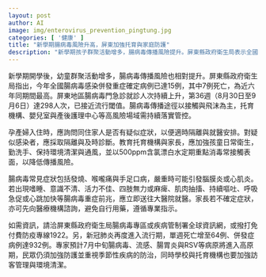 ```yaml
---
layout: post
author: AI
image: img/enterovirus_prevention_pingtung.jpg
categories: [ '健康' ]
title: "新學期腸病毒風險升高，屏東加強托育與家庭防護"
description: "新學期孩子群聚活動增多，腸病毒傳播風險提升。屏東縣政府衛生局表示全國腸病毒感染併發重症確定病例達15例、7死，為近六年同期間最高，地區門急診就診人次在第36週達298人，接近流行閾值。傳播途徑以接觸與飛沫為主，托育機構、嬰兒室與產後護理中心等高風險場域需加強管控。孕產婦入住時應詢問同住家人是否有疑似症狀並及時隔離與就醫；對疑似感染者要實施隔離與及時診斷。教育托育機構與家長加強孩童日常衛生、勤洗手、保持環境清潔與通風，並以500ppm含氯漂白水定期重點消毒常接觸表面以降低傳播風險。若出現腸病毒重症前兆應立即就醫，避免自行用藥；必要時可諮詢醫療機構。另新冠肺炎再度成為流行期，單週死亡64例、併發症病例932例，專家提醒民眾持續防護並重視季節性疾病防治。"
---
```

新學期開學後，幼童群聚活動增多，腸病毒傳播風險也相對提升。屏東縣政府衛生局指出，今年全國腸病毒感染併發重症確定病例已達15例，其中7例死亡，為近六年同期間最高。屏東地區腸病毒門急診就診人次持續上升，第36週（8月30日至9月6日）達298人次，已接近流行閾值。腸病毒傳播途徑以接觸與飛沫為主，托育機構、嬰兒室與產後護理中心等高風險場域需持續落實管控。

孕產婦入住時，應詢問同住家人是否有疑似症狀，以便適時隔離與就醫安排。對疑似感染者，應採取隔離與及時診斷。教育托育機構與家長，應加強孩童日常衛生，勤洗手、保持環境清潔與通風，並以500ppm含氯漂白水定期重點消毒常接觸表面，以降低傳播風險。

腸病毒常見症狀包括發燒、喉嚨痛與手足口病，嚴重時可能引發腦膜炎或心肌炎。若出現嗜睡、意識不清、活力不佳、四肢無力或麻痺、肌肉抽搐、持續嘔吐、呼吸急促或心跳加快等腸病毒重症前兆，應立即送往大醫院就醫。家長若不確定症狀，亦可先向醫療機構諮詢，避免自行用藥，遵循專業指示。

如需資訊，請洽屏東縣政府衛生局腸病毒專區或疾病管制署全球資訊網，或撥打免付費防疫專線1922。另，新冠肺炎再度進入流行期，單週死亡增至64例、併發症病例達932例。專家預計7月中旬腸病毒、流感、腸胃炎與RSV等病原將進入高原期，民眾仍須加強防護並重視季節性疾病的防治，同時學校與托育機構也要加強訪客管理與環境清潔。